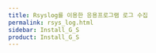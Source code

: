 ```yaml
---
title: Rsyslog를 이용한 응용프로그램 로그 수집
permalink: rsys_log.html
sidebar: Install_G_S
product: Install_G_S
---
```

